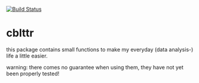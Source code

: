 
<!-- README.md is generated from README.Rmd. Please edit that file -->

[![Build
Status](https://travis-ci.org/cathblatter/cblttr.png?branch=master)](https://travis-ci.org/cathblatter/cblttr)

# cblttr

this package contains small functions to make my everyday (data
analysis-) life a little easier.

warning: there comes no guarantee when using them, they have not yet
been properly tested\!
